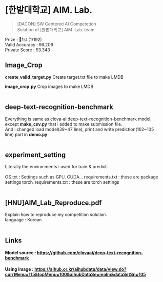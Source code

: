# [한밭대학교] AIM. Lab.

> [DACON] SW Centered AI Competetion </br>
> Solution of [한밭대학교] AIM. Lab. team </br>

Prize : 🥇1st (1/192) </br>
Valid Accuracy : 96.209 </br>
Private Score : 93.343 </br>


## Image_Crop
**create_valid_target.py**
Create target.txt file to make LMDB

**image_crop.py**
Crop images to make LMDB</br>
</br>

## deep-text-recognition-benchmark
Everything is same as clova-ai deep-text-recognition-benchmark model, except **make_csv.py** that i added to make submission file. </br>
And i changed load model(39\~47 line), print and write prediction(102\~105 line) part in **demo.py** </br>
</br>

## experiment_setting
Literally the environments i used for train & predict. </br>
</br>
OS.txt : Settings such as GPU, CUDA...
requirements.txt : these are package settings
torch_requirements.txt : these are torch settings</br>
</br>

## [HNU]AIM_Lab_Reproduce.pdf
Explain how to reproduce my competition solution. </br>
language : Korean</br>
</br>

## Links
#### Model source : https://github.com/clovaai/deep-text-recognition-benchmark
#### Using Image : https://aihub.or.kr/aihubdata/data/view.do?currMenu=115&topMenu=100&aihubDataSe=realm&dataSetSn=105
